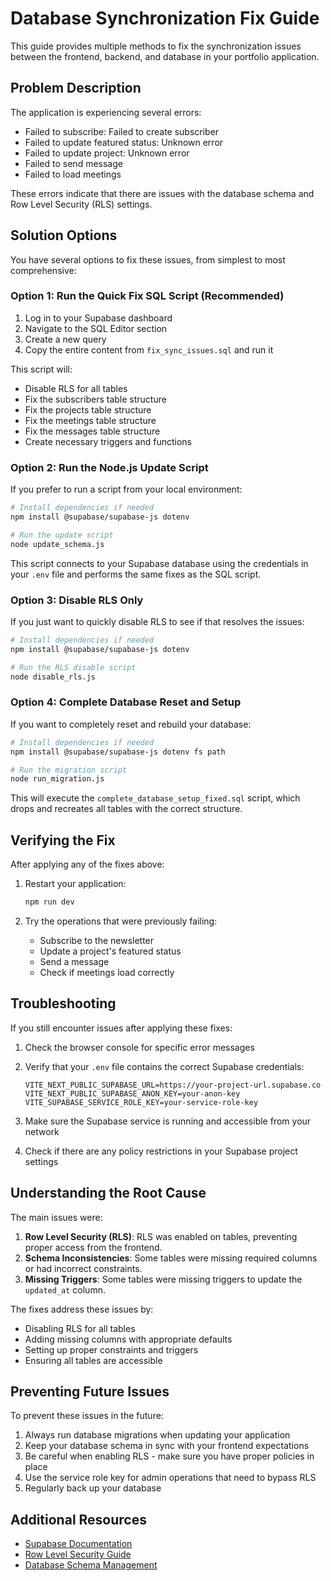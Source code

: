 # Database Synchronization Fix Guide

This guide provides multiple methods to fix the synchronization issues between the frontend, backend, and database in your portfolio application.

## Problem Description

The application is experiencing several errors:
- Failed to subscribe: Failed to create subscriber
- Failed to update featured status: Unknown error
- Failed to update project: Unknown error
- Failed to send message
- Failed to load meetings

These errors indicate that there are issues with the database schema and Row Level Security (RLS) settings.

## Solution Options

You have several options to fix these issues, from simplest to most comprehensive:

### Option 1: Run the Quick Fix SQL Script (Recommended)

1. Log in to your Supabase dashboard
2. Navigate to the SQL Editor section
3. Create a new query
4. Copy the entire content from `fix_sync_issues.sql` and run it

This script will:
- Disable RLS for all tables
- Fix the subscribers table structure
- Fix the projects table structure
- Fix the meetings table structure
- Fix the messages table structure
- Create necessary triggers and functions

### Option 2: Run the Node.js Update Script

If you prefer to run a script from your local environment:

```bash
# Install dependencies if needed
npm install @supabase/supabase-js dotenv

# Run the update script
node update_schema.js
```

This script connects to your Supabase database using the credentials in your `.env` file and performs the same fixes as the SQL script.

### Option 3: Disable RLS Only

If you just want to quickly disable RLS to see if that resolves the issues:

```bash
# Install dependencies if needed
npm install @supabase/supabase-js dotenv

# Run the RLS disable script
node disable_rls.js
```

### Option 4: Complete Database Reset and Setup

If you want to completely reset and rebuild your database:

```bash
# Install dependencies if needed
npm install @supabase/supabase-js dotenv fs path

# Run the migration script
node run_migration.js
```

This will execute the `complete_database_setup_fixed.sql` script, which drops and recreates all tables with the correct structure.

## Verifying the Fix

After applying any of the fixes above:

1. Restart your application:
   ```bash
   npm run dev
   ```

2. Try the operations that were previously failing:
   - Subscribe to the newsletter
   - Update a project's featured status
   - Send a message
   - Check if meetings load correctly

## Troubleshooting

If you still encounter issues after applying these fixes:

1. Check the browser console for specific error messages
2. Verify that your `.env` file contains the correct Supabase credentials:
   ```
   VITE_NEXT_PUBLIC_SUPABASE_URL=https://your-project-url.supabase.co
   VITE_NEXT_PUBLIC_SUPABASE_ANON_KEY=your-anon-key
   VITE_SUPABASE_SERVICE_ROLE_KEY=your-service-role-key
   ```

3. Make sure the Supabase service is running and accessible from your network
4. Check if there are any policy restrictions in your Supabase project settings

## Understanding the Root Cause

The main issues were:

1. **Row Level Security (RLS)**: RLS was enabled on tables, preventing proper access from the frontend.
2. **Schema Inconsistencies**: Some tables were missing required columns or had incorrect constraints.
3. **Missing Triggers**: Some tables were missing triggers to update the `updated_at` column.

The fixes address these issues by:
- Disabling RLS for all tables
- Adding missing columns with appropriate defaults
- Setting up proper constraints and triggers
- Ensuring all tables are accessible

## Preventing Future Issues

To prevent these issues in the future:

1. Always run database migrations when updating your application
2. Keep your database schema in sync with your frontend expectations
3. Be careful when enabling RLS - make sure you have proper policies in place
4. Use the service role key for admin operations that need to bypass RLS
5. Regularly back up your database

## Additional Resources

- [Supabase Documentation](https://supabase.io/docs)
- [Row Level Security Guide](https://supabase.io/docs/guides/auth/row-level-security)
- [Database Schema Management](https://supabase.io/docs/guides/database)